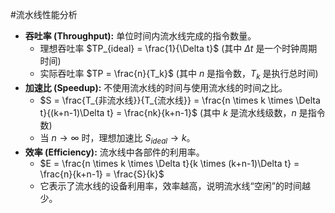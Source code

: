 #流水线性能分析 
*   **吞吐率 (Throughput):** 单位时间内流水线完成的指令数量。
	*   理想吞吐率 $TP_{ideal} = \frac{1}{\Delta t}$ (其中 $\Delta t$ 是一个时钟周期时间)
	*   实际吞吐率 $TP = \frac{n}{T_k}$ (其中 $n$ 是指令数，$T_k$ 是执行总时间)
*   **加速比 (Speedup):** 不使用流水线的时间与使用流水线的时间之比。
	*   $S = \frac{T_{非流水线}}{T_{流水线}} = \frac{n \times k \times \Delta t}{(k+n-1)\Delta t} = \frac{nk}{k+n-1}$ (其中 $k$ 是流水线级数，$n$ 是指令数)
	*   当 $n \to \infty$ 时，理想加速比 $S_{ideal} \to k$。
*   **效率 (Efficiency):** 流水线中各部件的利用率。
	*   $E = \frac{n \times k \times \Delta t}{k \times (k+n-1)\Delta t} = \frac{n}{k+n-1} = \frac{S}{k}$
	*   它表示了流水线的设备利用率，效率越高，说明流水线“空闲”的时间越少。